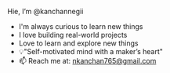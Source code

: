    Hie, I’m @kanchannegii
-  I'm always curious to learn new things
-  I love building real-world projects
-  Love to learn and explore new things
- 💡"Self-motivated mind with a maker’s heart"
- 📫 Reach me at: nkanchan765@gmail.com

